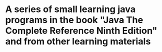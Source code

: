 # A series of small learning java programs in the book "Java The Complete Reference Ninth Edition" and from other learning materials
